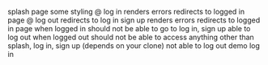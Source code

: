 splash page
    some styling @
log in
    renders errors 
    redirects to logged in page @
log out
    redirects to log in 
sign up
    renders errors
    redirects to logged in page
when logged in
    should not be able to go to log in, sign up
    able to log out
when logged out
    should not be able to access anything other than splash, log in, sign up (depends on your clone)
    not able to log out
demo log in